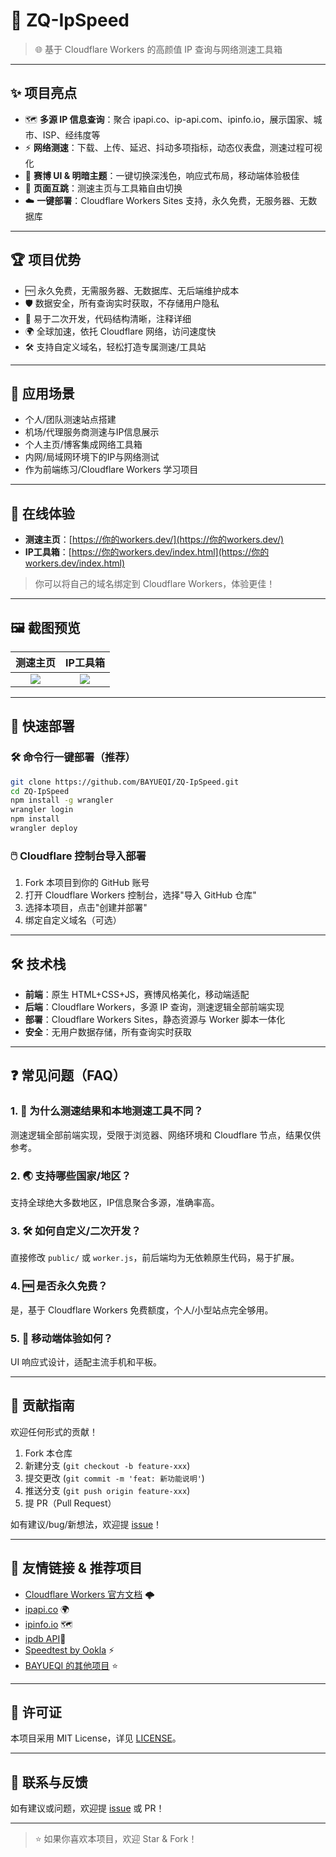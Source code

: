 # 🚀 ZQ-IpSpeed

> 🌐 基于 Cloudflare Workers 的高颜值 IP 查询与网络测速工具箱

---

## ✨ 项目亮点

- 🗺️ **多源 IP 信息查询**：聚合 ipapi.co、ip-api.com、ipinfo.io，展示国家、城市、ISP、经纬度等
- ⚡ **网络测速**：下载、上传、延迟、抖动多项指标，动态仪表盘，测速过程可视化
- 🎨 **赛博 UI & 明暗主题**：一键切换深浅色，响应式布局，移动端体验极佳
- 🔄 **页面互跳**：测速主页与工具箱自由切换
- ☁️ **一键部署**：Cloudflare Workers Sites 支持，永久免费，无服务器、无数据库

---

## 🏆 项目优势

- 🆓 永久免费，无需服务器、无数据库、无后端维护成本
- 🛡️ 数据安全，所有查询实时获取，不存储用户隐私
- 🧩 易于二次开发，代码结构清晰，注释详细
- 🌍 全球加速，依托 Cloudflare 网络，访问速度快
- 🛠️ 支持自定义域名，轻松打造专属测速/工具站

---

## 🌟 应用场景

- 个人/团队测速站点搭建
- 机场/代理服务商测速与IP信息展示
- 个人主页/博客集成网络工具箱
- 内网/局域网环境下的IP与网络测试
- 作为前端练习/Cloudflare Workers 学习项目

---

## 🌈 在线体验

- **测速主页**：[https://你的workers.dev/](https://你的workers.dev/)
- **IP工具箱**：[https://你的workers.dev/index.html](https://你的workers.dev/index.html)

> 你可以将自己的域名绑定到 Cloudflare Workers，体验更佳！

---

## 🖼️ 截图预览

| 测速主页 | IP工具箱 |
| :------: | :------: |
| ![](./screenshot_speed.png) | ![](./screenshot_ip.png) |

---

## 🚀 快速部署

### 🛠️ 命令行一键部署（推荐）

```bash
git clone https://github.com/BAYUEQI/ZQ-IpSpeed.git
cd ZQ-IpSpeed
npm install -g wrangler
wrangler login
npm install
wrangler deploy
```

### 🖱️ Cloudflare 控制台导入部署

1. Fork 本项目到你的 GitHub 账号
2. 打开 Cloudflare Workers 控制台，选择"导入 GitHub 仓库"
3. 选择本项目，点击"创建并部署"
4. 绑定自定义域名（可选）

---

## 🛠️ 技术栈

- **前端**：原生 HTML+CSS+JS，赛博风格美化，移动端适配
- **后端**：Cloudflare Workers，多源 IP 查询，测速逻辑全部前端实现
- **部署**：Cloudflare Workers Sites，静态资源与 Worker 脚本一体化
- **安全**：无用户数据存储，所有查询实时获取

---

## ❓ 常见问题（FAQ）

### 1. 🚦 为什么测速结果和本地测速工具不同？
测速逻辑全部前端实现，受限于浏览器、网络环境和 Cloudflare 节点，结果仅供参考。

### 2. 🌏 支持哪些国家/地区？
支持全球绝大多数地区，IP信息聚合多源，准确率高。

### 3. 🛠️ 如何自定义/二次开发？
直接修改 `public/` 或 `worker.js`，前后端均为无依赖原生代码，易于扩展。

### 4. 🆓 是否永久免费？
是，基于 Cloudflare Workers 免费额度，个人/小型站点完全够用。

### 5. 📱 移动端体验如何？
UI 响应式设计，适配主流手机和平板。

---

## 🤝 贡献指南

欢迎任何形式的贡献！

1. Fork 本仓库
2. 新建分支 (`git checkout -b feature-xxx`)
3. 提交更改 (`git commit -m 'feat: 新功能说明'`)
4. 推送分支 (`git push origin feature-xxx`)
5. 提 PR（Pull Request）

如有建议/bug/新想法，欢迎提 [issue](https://github.com/BAYUEQI/ZQ-IpSpeed/issues)！

---

## 🔗 友情链接 & 推荐项目

- [Cloudflare Workers 官方文档](https://developers.cloudflare.com/workers/) 🌩️
- [ipapi.co](https://ipapi.co/) 🌍
- [ipinfo.io](https://ipinfo.io/) 🗺️
- [ipdb API](https://github.com/ymyuuu/IPDB)🧭
- [Speedtest by Ookla](https://www.speedtest.net/) ⚡
- [BAYUEQI 的其他项目](https://github.com/BAYUEQI) ⭐

---

## 📄 许可证

本项目采用 MIT License，详见 [LICENSE](./LICENSE)。

---

## 💬 联系与反馈

如有建议或问题，欢迎提 [issue](https://github.com/BAYUEQI/ZQ-IpSpeed/issues) 或 PR！

---

> ⭐️ 如果你喜欢本项目，欢迎 Star & Fork！ 

